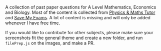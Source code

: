 A collection of past paper questions for A Level Mathematics, Economics and Biology.
Most of the content is collected from [Physics & Maths Tutor](https://pmt.physicsandmathstutor.com/) and [Save My Exams](https://www.savemyexams.co.uk/). A lot of content is missing and will only be added whenever I have free time.

If you would like to contribute for other subjects, please make sure your screenshots fit the general theme and create a new folder, and run `filePrep.js` on the images, and make a PR.
